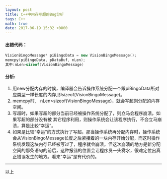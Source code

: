 ```yaml
---
layout: post
title: C++中内存写超的Bug分析
tags: C++
math: true
date: 2017-06-19 15:32 +0800
---
```


#### 出错代码：

```c++
VisionBingoMessage* piBingoData = new VisionBingoMessage();
memcpy(piBingoData, pDataBuf, nLen);
其中:nLen>sizeof(VisionBingoMessage)
```

#### 分析:
1. 用new分配内存的时候，编译器会告诉操作系统分配一个跟piBingoData所对应类型一样长度的内存,即sizeof(VisionBingoMessage)。
2. memcpy时,　nLen>sizeof(VisionBingoMessage)，就会写超刚分配的内存空间。
3. 写超时，如果写超的部分当前已经被操作系统分配了，则立马会程序崩溃。如果写超的部分没有被 其它程序利用，则操作系统会让该程序执行，不会立马崩溃，算是比较“幸运”。
4. 如果是比较“幸运”的方式执行了写超，那当操作系统再分配内存时，操作系统会从VisionBingoMessage长度之后紧接着的一块内存开始分配，而这时操作系统发现这块内存已经被写过了，程序就会崩溃。但这次崩溃的地方是新分配空间的那条语句的前后，这种报错的位置会让程序员一头雾水，很难定位出真正错误发生的地方。看来“幸运”是有代价的。




---
以上
